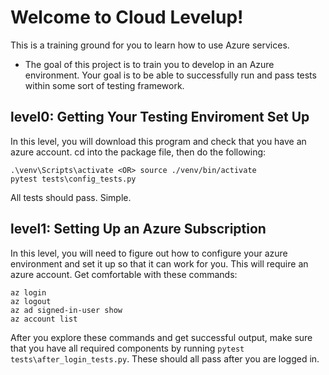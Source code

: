 # Welcome to Cloud Levelup!
This is a training ground for you to learn how to use Azure services.
- The goal of this project is to train you to develop in an Azure environment. Your goal is to be able to successfully run and pass tests within some sort of testing framework.

## level0: Getting Your Testing Enviroment Set Up
In this level, you will download this program and check that you have an azure account. cd into the package file, then do the following: 

```
.\venv\Scripts\activate <OR> source ./venv/bin/activate
pytest tests\config_tests.py
```

All tests should pass. Simple.

## level1: Setting Up an Azure Subscription
In this level, you will need to figure out how to configure your azure environment and set it up so that it can work for you. This will require an azure account. Get comfortable with these commands:
```
az login
az logout
az ad signed-in-user show
az account list
```
After you explore these commands and get successful output, make sure that you have all required components by running `pytest tests\after_login_tests.py`. These should all pass after you are logged in.